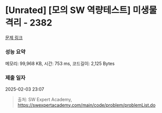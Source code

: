 # [Unrated] [모의 SW 역량테스트] 미생물 격리 - 2382 

[문제 링크](https://swexpertacademy.com/main/code/problem/problemDetail.do?contestProbId=AV597vbqAH0DFAVl) 

### 성능 요약

메모리: 99,968 KB, 시간: 753 ms, 코드길이: 2,125 Bytes

### 제출 일자

2025-02-03 23:07



> 출처: SW Expert Academy, https://swexpertacademy.com/main/code/problem/problemList.do